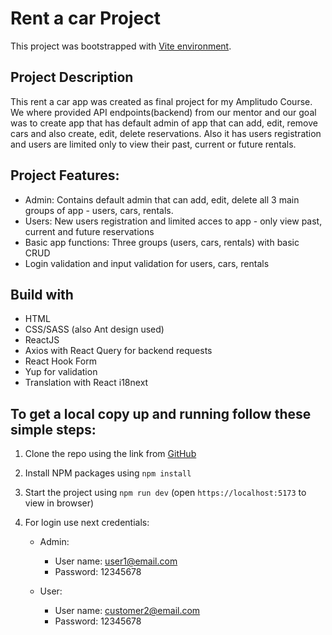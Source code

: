 # Rent a car Project

This project was bootstrapped with [Vite environment](https://github.com/vitejs/vite/tree/main/packages/create-vite).

## Project Description

This rent a car app was created as final project for my Amplitudo Course. We where provided API endpoints(backend) from our mentor and our goal was to create app that has default admin of app that can add, edit, remove cars and also create, edit, delete reservations. Also it has users registration and users are limited only to view their past, current or future rentals.

## Project Features:

- Admin: Contains default admin that can add, edit, delete all 3 main groups of app - users, cars, rentals.
- Users: New users registration and limited acces to app - only view past, current and future reservations
- Basic app functions: Three groups (users, cars, rentals) with basic CRUD
- Login validation and input validation for users, cars, rentals

## Build with

- HTML 
- CSS/SASS (also Ant design used)
- ReactJS  
- Axios with React Query for backend requests
- React Hook Form
- Yup for validation
- Translation with React i18next 

## To get a local copy up and running follow these simple steps:

1. Clone the repo using the link from [GitHub](https://github.com/shile88/front-rent-car-amplitudo.git)

2. Install NPM packages using `npm install`

3. Start the project using `npm run dev` (open `https://localhost:5173` to view in browser)

4. For login use next credentials:

    - Admin:
        - User name: user1@email.com
        - Password: 12345678

    - User: 
        - User name: customer2@email.com
        - Password: 12345678

